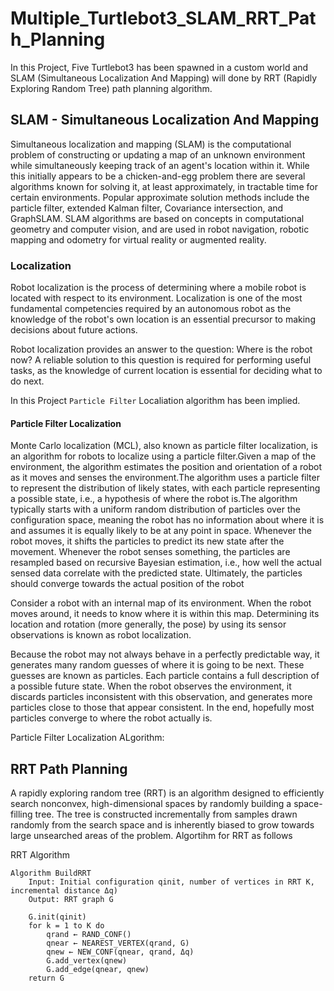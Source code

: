 # Multiple_Turtlebot3_SLAM_RRT_Path_Planning
In this Project, Five Turtlebot3 has been spawned in a custom world and SLAM (Simultaneous Localization And Mapping) will done by RRT (Rapidly Exploring Random Tree) path planning algorithm.

## SLAM - Simultaneous Localization And Mapping

Simultaneous localization and mapping (SLAM) is the computational problem of constructing or updating a map of an unknown environment while simultaneously keeping track of an agent's location within it. While this initially appears to be a chicken-and-egg problem there are several algorithms known for solving it, at least approximately, in tractable time for certain environments. Popular approximate solution methods include the particle filter, extended Kalman filter, Covariance intersection, and GraphSLAM. SLAM algorithms are based on concepts in computational geometry and computer vision, and are used in robot navigation, robotic mapping and odometry for virtual reality or augmented reality.

### Localization

Robot localization is the process of determining where a mobile robot is located with respect to its environment. Localization is one of the most fundamental competencies required by an autonomous robot as the knowledge of the robot's own location is an essential precursor to making decisions about future actions. 

Robot localization provides an answer to the question: Where is the robot now? A reliable solution to this question is required for performing useful tasks, as the knowledge of current location is essential for deciding what to do next.

In this Project ```Particle Filter``` Localiation algorithm has been implied.

#### Particle Filter Localization

Monte Carlo localization (MCL), also known as particle filter localization, is an algorithm for robots to localize using a particle filter.Given a map of the environment, the algorithm estimates the position and orientation of a robot as it moves and senses the environment.The algorithm uses a particle filter to represent the distribution of likely states, with each particle representing a possible state, i.e., a hypothesis of where the robot is.The algorithm typically starts with a uniform random distribution of particles over the configuration space, meaning the robot has no information about where it is and assumes it is equally likely to be at any point in space. Whenever the robot moves, it shifts the particles to predict its new state after the movement. Whenever the robot senses something, the particles are resampled based on recursive Bayesian estimation, i.e., how well the actual sensed data correlate with the predicted state. Ultimately, the particles should converge towards the actual position of the robot

Consider a robot with an internal map of its environment. When the robot moves around, it needs to know where it is within this map. Determining its location and rotation (more generally, the pose) by using its sensor observations is known as robot localization.

Because the robot may not always behave in a perfectly predictable way, it generates many random guesses of where it is going to be next. These guesses are known as particles. Each particle contains a full description of a possible future state. When the robot observes the environment, it discards particles inconsistent with this observation, and generates more particles close to those that appear consistent. In the end, hopefully most particles converge to where the robot actually is.

Particle Filter Localization ALgorithm:



## RRT Path Planning
A rapidly exploring random tree (RRT) is an algorithm designed to efficiently search nonconvex, high-dimensional spaces by randomly building a space-filling tree. The tree is constructed incrementally from samples drawn randomly from the search space and is inherently biased to grow towards large unsearched areas of the problem. Algortihm for RRT as follows 

RRT Algorithm 
```
Algorithm BuildRRT
    Input: Initial configuration qinit, number of vertices in RRT K, incremental distance Δq)
    Output: RRT graph G

    G.init(qinit)
    for k = 1 to K do
        qrand ← RAND_CONF()
        qnear ← NEAREST_VERTEX(qrand, G)
        qnew ← NEW_CONF(qnear, qrand, Δq)
        G.add_vertex(qnew)
        G.add_edge(qnear, qnew)
    return G
```


